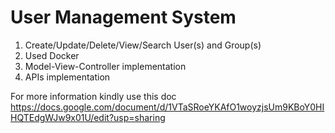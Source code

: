 # User Management System 

1. Create/Update/Delete/View/Search User(s) and Group(s)
2. Used Docker
3. Model-View-Controller implementation
4. APIs implementation

For more information kindly use this doc
https://docs.google.com/document/d/1VTaSRoeYKAfO1woyzjsUm9KBoY0HIHQTEdgWJw9x01U/edit?usp=sharing

